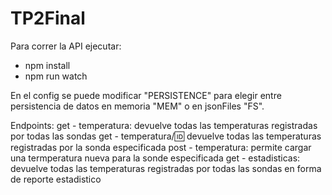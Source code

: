 # TP2Final

Para correr la API ejecutar:

- npm install
- npm run watch


En el config se puede modificar "PERSISTENCE" para elegir entre persistencia de datos en memoria "MEM" o en jsonFiles "FS".

Endpoints:
get - temperatura: devuelve todas las temperaturas registradas por todas las sondas
get - temperatura/:id: devuelve todas las temperaturas registradas por la sonda especificada
post - temperatura: permite cargar una termperatura nueva para la sonde especificada
get - estadisticas: devuelve todas las temperaturas registradas por todas las sondas en forma de reporte estadistico